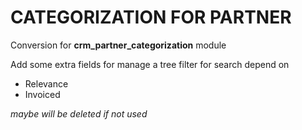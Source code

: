 CATEGORIZATION FOR PARTNER
==========================

Conversion for **crm_partner_categorization** module

Add some extra fields for manage a tree filter for search depend on
- Relevance
- Invoiced

*maybe will be deleted if not used*

